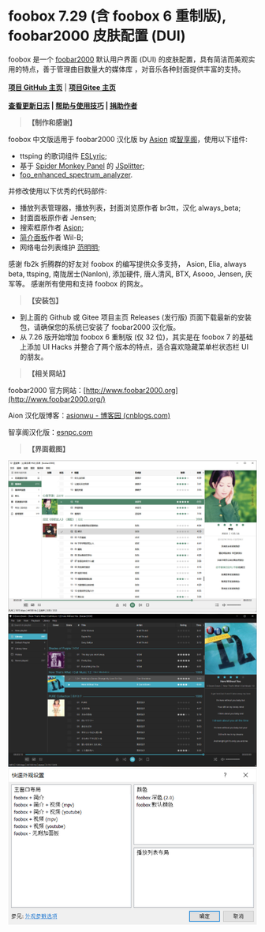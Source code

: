 # foobox 7.29 (含 foobox 6 重制版), foobar2000 皮肤配置 (DUI)

foobox 是一个 [foobar2000](http://www.foobar2000.org/) 默认用户界面 (DUI) 的皮肤配置，具有简洁而美观实用的特点，善于管理曲目数量大的媒体库 ，对音乐各种封面提供丰富的支持。
\
\
**[项目 GitHub 主页](https://github.com/dream7180/foobox-cn)** |  **[项目Gitee 主页](https://gitee.com/dream7180/foobox-cn)**
\
\
**<a href="/2023/foobox-changelog/" target="_blank">查看更新日志</a>  |  <a href="/2023/foobox-tips/" target="_blank">帮助与使用技巧</a>  |  <a href="/about/" target="_blank">捐助作者</a>**

> **【制作和感谢】**

foobox 中文版适用于 foobar2000 汉化版 by [Asion](https://www.cnblogs.com/asionwu) 或[智享阁](https://www.esnpc.com/)，使用以下组件:  
* ttsping 的歌词组件 [ESLyric](https://github.com/ESLyric/release);  
* 基于 [Spider Monkey Panel](https://github.com/TheQwertiest/foo_spider_monkey_panel) 的 [JSplitter](https://foobar2000.ru/forum/viewtopic.php?t=6378);  
* [foo_enhanced_spectrum_analyzer](https://hydrogenaud.io/index.php/topic,116014.0.html).  

并修改使用以下优秀的代码部件:  
* 播放列表管理器，播放列表，封面浏览原作者 br3tt，汉化 always_beta;  
* 封面面板原作者 Jensen;  
* 搜索框原作者 [Asion](https://www.cnblogs.com/asionwu);  
* [简介面板](https://github.com/Wil-B/Biography)作者 Wil-B;
* 网络电台列表维护 [范明明](https://github.com/fanmingming);  

感谢 fb2k 折腾群的好友对 foobox 的编写提供众多支持， Asion, Elia, always beta, ttsping, 南陇居士(Nanlon), 添加硬件, 唐人清风, BTX, Asooo, Jensen, 庆军等。
感谢所有使用和支持 foobox 的网友。 

> **【安装包】**

* 到上面的 Github 或 Gitee 项目主页 Releases (发行版) 页面下载最新的安装包，请确保您的系统已安装了 foobar2000 汉化版。  
* 从 7.26 版开始增加 foobox 6 重制版 (仅 32 位)，其实是在 foobox 7 的基础上添加 UI Hacks 并整合了两个版本的特点，适合喜欢隐藏菜单栏状态栏 UI 的朋友。
<!--* 感谢[南陇居士](https://www.nljs.site/)制作的整合安装包: [https://www.nljs.site/foobar2000.html](https://www.nljs.site/foobar2000.html)

> **【手动安装】**

{{< admonition warning "注意" >}}
由于所依赖的组件 JSplitter 目前只有 32 位，故暂不支持 foobar2000 x64 版本。
{{< /admonition >}}

1. 下载和安装 foobar2000 汉化版：

* [智享阁Yeyo 汉化版 2.x](https://www.esnpc.com/foobar2000-20-simplified-chinese-version/)，下载 32 位的，或
* [Asion 汉化版 1.6.16 版](https://www.cnblogs.com/asionwu)，注意不要使用 Plus 版，它只集成至 foobox 7.8

2. 下载最新的 Release 包，解压后：

* 复制 themes 文件夹到已有的 foobar2000 中文汉化版目录下;
* 复制 profile 里的文件夹到 foobar2000 用户配置目录下.
* 简介面板 (作者 Wil-B) 需要 [fontawesome-webfont.ttf](https://ghproxy.com/https://github.com/beakerbrowser/beakerbrowser.com/raw/master/fonts/fontawesome-webfont.ttf) 字体，请复制到 C:\Windows\Fonts 目录下. 简介面板的完整功能需要连接外网，请自行解决.

{{< admonition warning "便携版" >}}
便携版，profile 位于 foobar2000 根目录下。目录结构如下:
{{< /admonition >}}
![alt](portable.png)

{{< admonition warning "非便携版" >}}
非便携版，即各用户使用独立配置文件，用户配置文件夹位于：\
**C:\Users\用户名\AppData\Roaming\foobar2000**  (1.x版)\
**C:\Users\用户名\AppData\Roaming\foobar2000-v2**  (2.x版)\
目录结构如下 (2.x版为例):
{{< /admonition >}}
![alt](nonportable.png#pic_left)

> **【额外的视频面板整合】**

从 foobox 7.16 版开始支持整合 foo-youtube 以及 foo-mpv 视频面板到主界面。标准的 release 包没有视频面板组件和主题文件，如需要该功能可下载视频面板整合包([github](https://github.com/dream7180/foobox-cn/releases/tag/video) | [gitee](https://gitee.com/dream7180/foobox-cn/releases/tag/video))，解压后按上面类似的方法安装。完成后可以在 “主菜单--视图--布局--快速设置”里切换各种 foobox 布局组合。
-->

> **【相关网站】**

foobar2000 官方网站：[http://www.foobar2000.org](http://www.foobar2000.org/)

Aion 汉化版博客：[asionwu - 博客园 (cnblogs.com)](https://www.cnblogs.com/asionwu)

智享阁汉化版：[esnpc.com](https://www.esnpc.com/)

> **【界面截图】**  

![foobox7](foobox7.jpg "foobox7")
![foobox7 暗色风格](foobox7dark.jpg "foobox7 暗色风格")
![布局选择](dui.png#pic_left)
